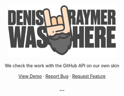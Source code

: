 <!-- PROJECT LOGO -->
<p align="center">
  <a href="https://denisraymer.github.io/staggering-search">
    <img src="https://raw.githubusercontent.com/denisraymer/staggering-search/3219d2e7ce954646ce282e76bf540d13746022b2/src/assets/images/logo.svg" alt="Logo" width="350">
  </a>

  <p align="center">
    We check the work with the GitHub API on our own skin
    <br />
    <br />
    <a href="https://denisraymer.github.io/staggering-search/">View Demo</a>
    ·
    <a href="https://github.com/denisraymer/staggering-search/issues">Report Bug</a>
    ·
    <a href="https://github.com/denisraymer/staggering-search/issues">Request Feature</a>
  </p>
</p>

<h3 align="center">...</h3>
